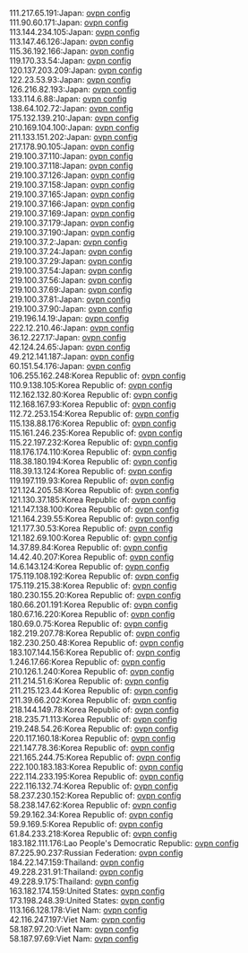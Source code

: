 111.217.65.191:Japan: [ovpn config](vpn/111_217_65_191.ovpn)  
111.90.60.171:Japan: [ovpn config](vpn/111_90_60_171.ovpn)  
113.144.234.105:Japan: [ovpn config](vpn/113_144_234_105.ovpn)  
113.147.46.126:Japan: [ovpn config](vpn/113_147_46_126.ovpn)  
115.36.192.166:Japan: [ovpn config](vpn/115_36_192_166.ovpn)  
119.170.33.54:Japan: [ovpn config](vpn/119_170_33_54.ovpn)  
120.137.203.209:Japan: [ovpn config](vpn/120_137_203_209.ovpn)  
122.23.53.93:Japan: [ovpn config](vpn/122_23_53_93.ovpn)  
126.216.82.193:Japan: [ovpn config](vpn/126_216_82_193.ovpn)  
133.114.6.88:Japan: [ovpn config](vpn/133_114_6_88.ovpn)  
138.64.102.72:Japan: [ovpn config](vpn/138_64_102_72.ovpn)  
175.132.139.210:Japan: [ovpn config](vpn/175_132_139_210.ovpn)  
210.169.104.100:Japan: [ovpn config](vpn/210_169_104_100.ovpn)  
211.133.151.202:Japan: [ovpn config](vpn/211_133_151_202.ovpn)  
217.178.90.105:Japan: [ovpn config](vpn/217_178_90_105.ovpn)  
219.100.37.110:Japan: [ovpn config](vpn/219_100_37_110.ovpn)  
219.100.37.118:Japan: [ovpn config](vpn/219_100_37_118.ovpn)  
219.100.37.126:Japan: [ovpn config](vpn/219_100_37_126.ovpn)  
219.100.37.158:Japan: [ovpn config](vpn/219_100_37_158.ovpn)  
219.100.37.165:Japan: [ovpn config](vpn/219_100_37_165.ovpn)  
219.100.37.166:Japan: [ovpn config](vpn/219_100_37_166.ovpn)  
219.100.37.169:Japan: [ovpn config](vpn/219_100_37_169.ovpn)  
219.100.37.179:Japan: [ovpn config](vpn/219_100_37_179.ovpn)  
219.100.37.190:Japan: [ovpn config](vpn/219_100_37_190.ovpn)  
219.100.37.2:Japan: [ovpn config](vpn/219_100_37_2.ovpn)  
219.100.37.24:Japan: [ovpn config](vpn/219_100_37_24.ovpn)  
219.100.37.29:Japan: [ovpn config](vpn/219_100_37_29.ovpn)  
219.100.37.54:Japan: [ovpn config](vpn/219_100_37_54.ovpn)  
219.100.37.56:Japan: [ovpn config](vpn/219_100_37_56.ovpn)  
219.100.37.69:Japan: [ovpn config](vpn/219_100_37_69.ovpn)  
219.100.37.81:Japan: [ovpn config](vpn/219_100_37_81.ovpn)  
219.100.37.90:Japan: [ovpn config](vpn/219_100_37_90.ovpn)  
219.196.14.19:Japan: [ovpn config](vpn/219_196_14_19.ovpn)  
222.12.210.46:Japan: [ovpn config](vpn/222_12_210_46.ovpn)  
36.12.227.17:Japan: [ovpn config](vpn/36_12_227_17.ovpn)  
42.124.24.65:Japan: [ovpn config](vpn/42_124_24_65.ovpn)  
49.212.141.187:Japan: [ovpn config](vpn/49_212_141_187.ovpn)  
60.151.54.176:Japan: [ovpn config](vpn/60_151_54_176.ovpn)  
106.255.162.248:Korea Republic of: [ovpn config](vpn/106_255_162_248.ovpn)  
110.9.138.105:Korea Republic of: [ovpn config](vpn/110_9_138_105.ovpn)  
112.162.132.80:Korea Republic of: [ovpn config](vpn/112_162_132_80.ovpn)  
112.168.167.93:Korea Republic of: [ovpn config](vpn/112_168_167_93.ovpn)  
112.72.253.154:Korea Republic of: [ovpn config](vpn/112_72_253_154.ovpn)  
115.138.88.176:Korea Republic of: [ovpn config](vpn/115_138_88_176.ovpn)  
115.161.246.235:Korea Republic of: [ovpn config](vpn/115_161_246_235.ovpn)  
115.22.197.232:Korea Republic of: [ovpn config](vpn/115_22_197_232.ovpn)  
118.176.174.110:Korea Republic of: [ovpn config](vpn/118_176_174_110.ovpn)  
118.38.180.194:Korea Republic of: [ovpn config](vpn/118_38_180_194.ovpn)  
118.39.13.124:Korea Republic of: [ovpn config](vpn/118_39_13_124.ovpn)  
119.197.119.93:Korea Republic of: [ovpn config](vpn/119_197_119_93.ovpn)  
121.124.205.58:Korea Republic of: [ovpn config](vpn/121_124_205_58.ovpn)  
121.130.37.185:Korea Republic of: [ovpn config](vpn/121_130_37_185.ovpn)  
121.147.138.100:Korea Republic of: [ovpn config](vpn/121_147_138_100.ovpn)  
121.164.239.55:Korea Republic of: [ovpn config](vpn/121_164_239_55.ovpn)  
121.177.30.53:Korea Republic of: [ovpn config](vpn/121_177_30_53.ovpn)  
121.182.69.100:Korea Republic of: [ovpn config](vpn/121_182_69_100.ovpn)  
14.37.89.84:Korea Republic of: [ovpn config](vpn/14_37_89_84.ovpn)  
14.42.40.207:Korea Republic of: [ovpn config](vpn/14_42_40_207.ovpn)  
14.6.143.124:Korea Republic of: [ovpn config](vpn/14_6_143_124.ovpn)  
175.119.108.192:Korea Republic of: [ovpn config](vpn/175_119_108_192.ovpn)  
175.119.215.38:Korea Republic of: [ovpn config](vpn/175_119_215_38.ovpn)  
180.230.155.20:Korea Republic of: [ovpn config](vpn/180_230_155_20.ovpn)  
180.66.201.191:Korea Republic of: [ovpn config](vpn/180_66_201_191.ovpn)  
180.67.16.220:Korea Republic of: [ovpn config](vpn/180_67_16_220.ovpn)  
180.69.0.75:Korea Republic of: [ovpn config](vpn/180_69_0_75.ovpn)  
182.219.207.78:Korea Republic of: [ovpn config](vpn/182_219_207_78.ovpn)  
182.230.250.48:Korea Republic of: [ovpn config](vpn/182_230_250_48.ovpn)  
183.107.144.156:Korea Republic of: [ovpn config](vpn/183_107_144_156.ovpn)  
1.246.17.66:Korea Republic of: [ovpn config](vpn/1_246_17_66.ovpn)  
210.126.1.240:Korea Republic of: [ovpn config](vpn/210_126_1_240.ovpn)  
211.214.51.6:Korea Republic of: [ovpn config](vpn/211_214_51_6.ovpn)  
211.215.123.44:Korea Republic of: [ovpn config](vpn/211_215_123_44.ovpn)  
211.39.66.202:Korea Republic of: [ovpn config](vpn/211_39_66_202.ovpn)  
218.144.149.78:Korea Republic of: [ovpn config](vpn/218_144_149_78.ovpn)  
218.235.71.113:Korea Republic of: [ovpn config](vpn/218_235_71_113.ovpn)  
219.248.54.26:Korea Republic of: [ovpn config](vpn/219_248_54_26.ovpn)  
220.117.160.18:Korea Republic of: [ovpn config](vpn/220_117_160_18.ovpn)  
221.147.78.36:Korea Republic of: [ovpn config](vpn/221_147_78_36.ovpn)  
221.165.244.75:Korea Republic of: [ovpn config](vpn/221_165_244_75.ovpn)  
222.100.183.183:Korea Republic of: [ovpn config](vpn/222_100_183_183.ovpn)  
222.114.233.195:Korea Republic of: [ovpn config](vpn/222_114_233_195.ovpn)  
222.116.132.74:Korea Republic of: [ovpn config](vpn/222_116_132_74.ovpn)  
58.237.230.152:Korea Republic of: [ovpn config](vpn/58_237_230_152.ovpn)  
58.238.147.62:Korea Republic of: [ovpn config](vpn/58_238_147_62.ovpn)  
59.29.162.34:Korea Republic of: [ovpn config](vpn/59_29_162_34.ovpn)  
59.9.169.5:Korea Republic of: [ovpn config](vpn/59_9_169_5.ovpn)  
61.84.233.218:Korea Republic of: [ovpn config](vpn/61_84_233_218.ovpn)  
183.182.111.176:Lao People's Democratic Republic: [ovpn config](vpn/183_182_111_176.ovpn)  
87.225.90.237:Russian Federation: [ovpn config](vpn/87_225_90_237.ovpn)  
184.22.147.159:Thailand: [ovpn config](vpn/184_22_147_159.ovpn)  
49.228.231.91:Thailand: [ovpn config](vpn/49_228_231_91.ovpn)  
49.228.9.175:Thailand: [ovpn config](vpn/49_228_9_175.ovpn)  
163.182.174.159:United States: [ovpn config](vpn/163_182_174_159.ovpn)  
173.198.248.39:United States: [ovpn config](vpn/173_198_248_39.ovpn)  
113.166.128.178:Viet Nam: [ovpn config](vpn/113_166_128_178.ovpn)  
42.116.247.197:Viet Nam: [ovpn config](vpn/42_116_247_197.ovpn)  
58.187.97.20:Viet Nam: [ovpn config](vpn/58_187_97_20.ovpn)  
58.187.97.69:Viet Nam: [ovpn config](vpn/58_187_97_69.ovpn)  

